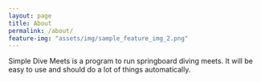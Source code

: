 ```yaml
---
layout: page
title: About
permalink: /about/
feature-img: "assets/img/sample_feature_img_2.png"
---
```


Simple Dive Meets is a program to run springboard diving meets. It will be easy to use and should do a lot of things automatically.